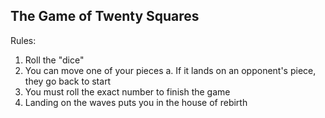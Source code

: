 The Game of Twenty Squares
---------------------------
Rules:
1. Roll the "dice"
2. You can move one of your pieces
  a. If it lands on an opponent's piece, they go back to start
3. You must roll the exact number to finish the game
4. Landing on the waves puts you in the house of rebirth
